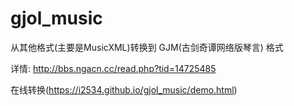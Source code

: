 # gjol_music
从其他格式(主要是MusicXML)转换到 GJM(古剑奇谭网络版琴言) 格式

详情: http://bbs.ngacn.cc/read.php?tid=14725485

在线转换(https://i2534.github.io/gjol_music/demo.html)

